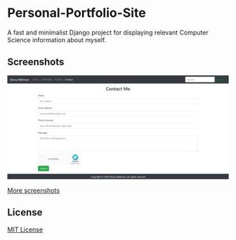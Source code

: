# Personal-Portfolio-Site
A fast and minimalist Django project for displaying relevant Computer Science information about myself.

## Screenshots

<img src="screenshots/contact.PNG" alt-text="Screenshot">

[More screenshots](screenshots/)


## License

[MIT License](LICENSE)

